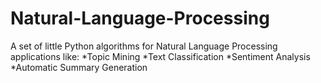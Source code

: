 # Natural-Language-Processing
A set of little Python algorithms for Natural Language Processing applications like:
*Topic Mining
*Text Classification
*Sentiment Analysis
*Automatic Summary Generation
